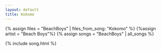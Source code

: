 ```yaml
---
layout: default
title: Kokomo
---
```


{% assign files = "BeachBoys" | files_from_song: "Kokomo" %}
{%assign artist = "Beach Boys"%}
{% assign songs = "BeachBoys" | all_songs %}

 
{% include song.html %}
